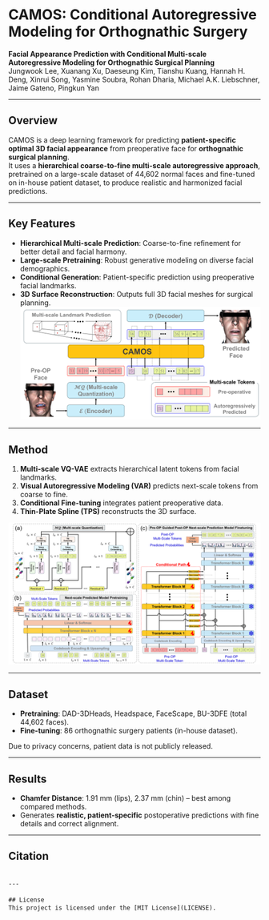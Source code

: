 # CAMOS: Conditional Autoregressive Modeling for Orthognathic Surgery

**Facial Appearance Prediction with Conditional Multi-scale Autoregressive Modeling for Orthognathic Surgical Planning**  
Jungwook Lee, Xuanang Xu, Daeseung Kim, Tianshu Kuang, Hannah H. Deng, Xinrui Song, Yasmine Soubra, Rohan Dharia, Michael A.K. Liebschner, Jaime Gateno, Pingkun Yan  

---

## Overview
CAMOS is a deep learning framework for predicting **patient-specific optimal 3D facial appearance** from preoperative face for **orthognathic surgical planning**.  
It uses a **hierarchical coarse-to-fine multi-scale autoregressive approach**, pretrained on a large-scale dataset of 44,602 normal faces and fine-tuned on in-house patient dataset, to produce realistic and harmonized facial predictions.

---

## Key Features
- **Hierarchical Multi-scale Prediction**: Coarse-to-fine refinement for better detail and facial harmony.
- **Large-scale Pretraining**: Robust generative modeling on diverse facial demographics.
- **Conditional Generation**: Patient-specific prediction using preoperative facial landmarks.
- **3D Surface Reconstruction**: Outputs full 3D facial meshes for surgical planning.
![CAMOS Workflow](docs/CAMOS_overall_pipeline_final.png)  
---

## Method
1. **Multi-scale VQ-VAE** extracts hierarchical latent tokens from facial landmarks.  
2. **Visual Autoregressive Modeling (VAR)** predicts next-scale tokens from coarse to fine.  
3. **Conditional Fine-tuning** integrates patient preoperative data.  
4. **Thin-Plate Spline (TPS)** reconstructs the 3D surface.

![CAMOS Detailed](docs/CAMOS_detail_stages_final.png)  

---

## Dataset
- **Pretraining**: DAD-3DHeads, Headspace, FaceScape, BU-3DFE (total 44,602 faces).
- **Fine-tuning**: 86 orthognathic surgery patients (in-house dataset).

Due to privacy concerns, patient data is not publicly released.

---

## Results
- **Chamfer Distance**: 1.91 mm (lips), 2.37 mm (chin) – best among compared methods.
- Generates **realistic, patient-specific** postoperative predictions with fine details and correct alignment.

---

## Citation
```

---

## License
This project is licensed under the [MIT License](LICENSE).
